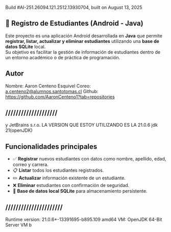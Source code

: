 Build #AI-251.26094.121.2512.13930704, built on August 13, 2025
## 📱 Registro de Estudiantes (Android - Java)
Este proyecto es una aplicación Android desarrollada en **Java** que permite **registrar, listar, actualizar y eliminar estudiantes** utilizando una **base de datos SQLite** local.  
Su objetivo es facilitar la gestión de información de estudiantes dentro de un entorno académico o de práctica de programación.

## Autor
Nombre: Aaron Centeno Esquivel
Coreo: a.centeno2@alumnos.santotomas.cl
Github: https://github.com/AaronCenteno1?tab=repositories

## ////////////////////
y JetBrains s.r.o.
LA VERSION QUE ESTOY UTILIZANDO ES LA 21.0.6
jdk 21(openJDK)

##  Funcionalidades principales
- ✅ **Registrar** nuevos estudiantes con datos como nombre, apellido, edad, correo y carrera.
- 📋 **Listar** todos los estudiantes registrados.
- ✏️ **Actualizar** información existente de un estudiante.
- ❌ **Eliminar** estudiantes con confirmación de seguridad.
- 💾 **Base de datos local SQLite** para almacenamiento persistente.
## //////////////////////

Runtime version: 21.0.6+-13391695-b895.109 amd64
VM: OpenJDK 64-Bit Server VM b
  


